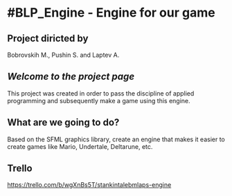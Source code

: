 #BLP_Engine - Engine for our game
=

Project diricted by
--------------------
Bobrovskih M., Pushin S. and Laptev A.

 *Welcome to the project page*
 ------------------
This project was created in order to pass the discipline of applied programming and subsequently make a game using this engine.

**What are we going to do?**
------------------
Based on the SFML graphics library, create an engine that makes it easier to create games like Mario, Undertale, Deltarune, etc.

**Trello**
------------------
https://trello.com/b/wgXnBs5T/stankintalebmlaps-engine
